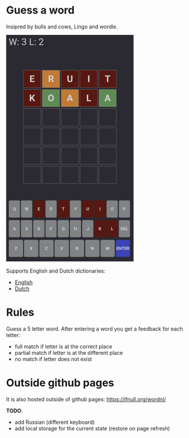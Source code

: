 # Guess a word

Insipred by bulls and cows, Lingo and wordle.

![lingo-nl](misc/lingo-nl.png)

Supports English and Dutch dictionaries:
- [English](https://sharifmarat.github.io/lingo/?lang=en)
- [Dutch](https://sharifmarat.github.io/lingo/?lang=nl)

# Rules

Guess a 5 letter word. After entering a word you get a feedback for each letter:
- full match if letter is at the correct place
- partial match if letter is at the different place
- no match if letter does not exist

# Outside github pages

It is also hosted outside of github pages: https://ifnull.org/wordnl/

**TODO**:
- add Russian (different keyboard)
- add local storage for the current state (restore on page refresh)

